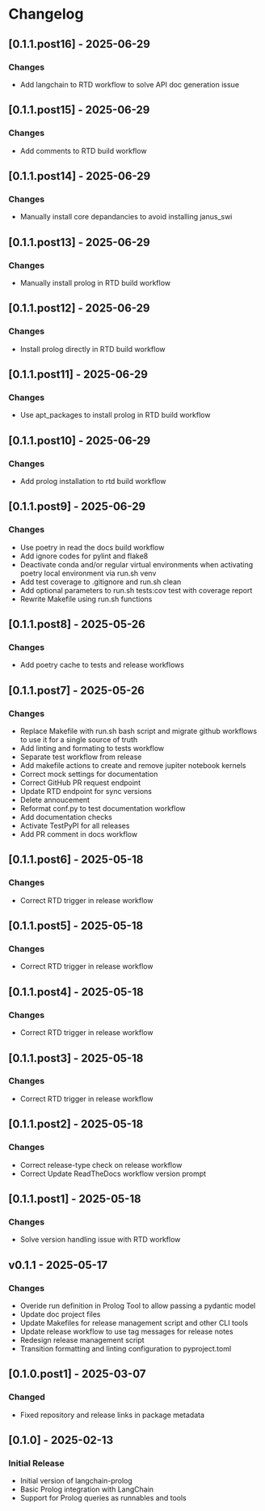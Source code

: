 # Changelog
## [0.1.1.post16] - 2025-06-29

 ### Changes
- Add langchain to RTD workflow to solve API doc generation issue



## [0.1.1.post15] - 2025-06-29

 ### Changes
- Add comments to RTD build workflow



## [0.1.1.post14] - 2025-06-29

 ### Changes
- Manually install core depandancies to avoid installing janus_swi



## [0.1.1.post13] - 2025-06-29

 ### Changes
- Manually install prolog in RTD build workflow



## [0.1.1.post12] - 2025-06-29

 ### Changes
- Install prolog directly in RTD build workflow



## [0.1.1.post11] - 2025-06-29

 ### Changes
- Use apt_packages to install prolog in RTD build workflow



## [0.1.1.post10] - 2025-06-29

 ### Changes
- Add prolog installation to rtd build workflow



## [0.1.1.post9] - 2025-06-29

 ### Changes
- Use poetry in read the docs build workflow
- Add ignore codes for pylint and flake8
- Deactivate conda and/or regular virtual environments when activating poetry local environment via run.sh venv
- Add test coverage to .gitignore and run.sh clean
- Add optional parameters to run.sh tests:cov test with coverage report
- Rewrite Makefile using run.sh functions



## [0.1.1.post8] - 2025-05-26

 ### Changes
- Add poetry cache to tests and release workflows



## [0.1.1.post7] - 2025-05-26

 ### Changes
- Replace Makefile with run.sh bash script and migrate github workflows to use it for a single source of truth
- Add linting and formating to tests workflow
- Separate test workflow from release
- Add makefile actions to create and remove jupiter notebook kernels
- Correct mock settings for documentation
- Correct GitHub PR request endpoint
- Update RTD endpoint for sync versions
- Delete annoucement
- Reformat conf.py to test documentation workflow
- Add documentation checks
- Activate TestPyPI for all releases
- Add PR comment in docs workflow


## [0.1.1.post6] - 2025-05-18

 ### Changes
- Correct RTD trigger in release workflow



## [0.1.1.post5] - 2025-05-18

 ### Changes
- Correct RTD trigger in release workflow



## [0.1.1.post4] - 2025-05-18

 ### Changes
- Correct RTD trigger in release workflow



## [0.1.1.post3] - 2025-05-18

 ### Changes
- Correct RTD trigger in release workflow



## [0.1.1.post2] - 2025-05-18

 ### Changes
- Correct release-type check on release workflow
- Correct Update ReadTheDocs workflow version prompt



## [0.1.1.post1] - 2025-05-18

 ### Changes
- Solve version handling issue with RTD workflow


## v0.1.1 - 2025-05-17

 ### Changes
- Overide run definition in Prolog Tool to allow passing a pydantic model
- Update doc project files
- Update Makefiles for release management script and other CLI tools
- Update release workflow to use tag messages for release notes
- Redesign release management script
- Transition formatting and linting configuration to pyproject.toml


## [0.1.0.post1] - 2025-03-07

### Changed
- Fixed repository and release links in package metadata

## [0.1.0] - 2025-02-13

### Initial Release
* Initial version of langchain-prolog
* Basic Prolog integration with LangChain
* Support for Prolog queries as runnables and tools
